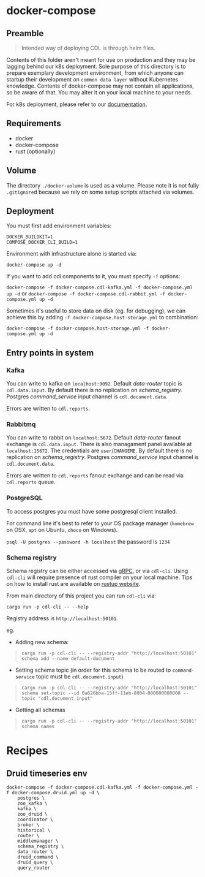 # docker-compose

## Preamble

> Intended way of deploying CDL is through helm files.
> 
Contents of this folder aren't meant for use on production and they may be lagging behind our k8s deployment. 
Sole purpose of this directory is to prepare exemplary development environment, from which anyone can startup their development on 
`common data layer` without Kubernetes knowledge. Contents of docker-compose may not contain all applications, so be aware of that. You may alter it
on your local machine to your needs.

For k8s deployment, please refer to our [documentation](helm.md). 

## Requirements
* docker
* docker-compose
* rust (optionally)

## Volume

The directory `./docker-volume` is used as a volume. Please note it is not fully `.gitignore`d because we rely on some setup scripts attached via volumes.

## Deployment
You must first add environment variables:

`DOCKER_BUILDKIT=1`  
`COMPOSE_DOCKER_CLI_BUILD=1`

Environment with infrastructure alone is started via:

`docker-compose up -d`

If you want to add cdl components to it, you must specify `-f` options:

`docker-compose -f docker-compose.cdl-kafka.yml -f docker-compose.yml up -d`
or
`docker-compose -f docker-compose.cdl-rabbit.yml -f docker-compose.yml up -d`

Sometimes it's useful to store data on disk (eg. for debugging), we can achieve this by adding `-f docker-compose.host-storage.yml` to combination:

`docker-compose -f docker-compose.host-storage.yml -f docker-compose.yml up -d`

## Entry points in system
### Kafka

You can write to kafka on `localhost:9092`.
Default *data-router* topic is `cdl.data.input`.
By default there is no replication on *schema_registry*. Postgres *command_service* input channel is `cdl.document.data`.

Errors are written to `cdl.reports`.

### Rabbitmq

You can write to rabbit on `localhost:5672`.
Default *data-router* fanout exchange is `cdl.data.input`.
There is also managament panel available at `localhost:15672`. The credentials are `user`/`CHANGEME`.
By default there is no replication on *schema_registry*. Postgres *command_service* input channel is `cdl.document.data`.

Errors are written to `cdl.reports` fanout exchange and can be read via `cdl.reports` queue.

### PostgreSQL

To access postgres you must have some postgresql client installed.

For command line it's best to refer to your OS package manager (`homebrew` on OSX, `apt` on Ubuntu, `choco` on Windows).

`psql -U postgres --password -h localhost`
the password is `1234`

### Schema registry
Schema registry can be either accessed via [gRPC][proto], or via `cdl-cli`. Using `cdl-cli` will require presence of rust compiler on your local machine.
Tips on how to install rust are available on [rustup website](https://rustup.rs/).

From main directory of this project you can run `cdl-cli` via:

`cargo run -p cdl-cli -- --help`

Registry address is `http://localhost:50101`.

eg.

* Adding new schema:
> `cargo run -p cdl-cli -- --registry-addr "http://localhost:50101" schema add --name default-document`

* Setting schema topic (in order for this schema to be routed to `command-service` topic must be `cdl.document.input`)
> `cargo run -p cdl-cli -- --registry-addr "http://localhost:50101" schema set-topic --id 0a626bba-15ff-11eb-8004-000000000000 --topic "cdl.document.input"`

* Getting all schemas
> `cargo run -p cdl-cli -- --registry-addr "http://localhost:50101" schema names`

# Recipes

## Druid timeseries env

```
docker-compose -f docker-compose.cdl-kafka.yml -f docker-compose.yml -f docker-compose.druid.yml up -d \
    postgres \
    zoo_kafka \
    kafka \
    zoo_druid \
    coordinator \
    broker \
    historical \
    router \
    middlemanager \
    schema_registry \
    data_router \
    druid_command \
    druid_query \
    query_router
```

[proto]: https://github.com/epiphany-platform/CommonDataLayer/blob/develop/crates/rpc/proto/schema_registry.proto
